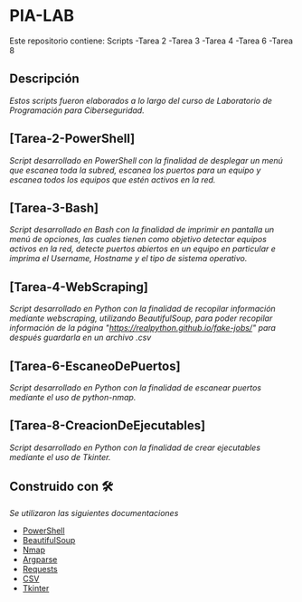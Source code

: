 # PIA-LAB
Este repositorio contiene: Scripts
-Tarea 2
-Tarea 3
-Tarea 4
-Tarea 6
-Tarea 8
  
## Descripción
_Estos scripts fueron elaborados a lo largo del curso de Laboratorio de Programación para Ciberseguridad._

## [Tarea-2-PowerShell]
_Script desarrollado en PowerShell con la finalidad de desplegar un menú que escanea toda la subred, escanea los puertos para un equipo y escanea todos los equipos que estén activos en la red._

## [Tarea-3-Bash]
_Script desarrollado en Bash con la finalidad de imprimir en pantalla un menú de opciones, las cuales tienen como objetivo detectar equipos activos en la red, detecte puertos abiertos en un equipo en particular e imprima el Username, Hostname y el tipo de sistema operativo._

## [Tarea-4-WebScraping]
_Script desarrollado en Python con la finalidad de recopilar información mediante webscraping, utilizando BeautifulSoup, para poder recopilar información de la página "https://realpython.github.io/fake-jobs/" para después guardarla en un archivo .csv_

## [Tarea-6-EscaneoDePuertos]
_Script desarrollado en Python con la finalidad de escanear puertos mediante el uso de python-nmap._

## [Tarea-8-CreacionDeEjecutables]
_Script desarrollado en Python con la finalidad de crear ejecutables mediante el uso de Tkinter._

## Construido con 🛠️
_Se utilizaron las siguientes documentaciones_
* [PowerShell](https://github.com/yvinzo/PShell)
* [BeautifulSoup](https://beautiful-soup-4.readthedocs.io/en/latest/)
* [Nmap](https://nmap.org/book/port-scanning-options.html)
* [Argparse](https://docs.python.org/3/library/argparse.html)
* [Requests](https://realpython.com/python-requests/)
* [CSV](https://docs.python.org/3/library/csv.html)
* [Tkinter](https://docs.python.org/es/3/library/tkinter.html)
